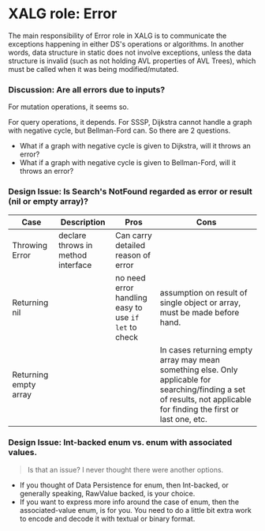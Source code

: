# XALG role: Error

The main responsibility of Error role in XALG is to communicate the exceptions happening in either DS's operations or algorithms. In another words, data structure in static does not involve exceptions, unless the data structure is invalid (such as not holding AVL properties of AVL Trees), which must be called when it was being modified/mutated.


### Discussion: Are all errors due to inputs?

For mutation operations, it seems so.

For query operations, it depends. For SSSP, Dijkstra cannot handle a graph with negative cycle, but Bellman-Ford can. So there are 2 questions.

* What if a graph with negative cycle is given to Dijkstra, will it throws an error?
* What if a graph with negative cycle is given to Bellman-Ford, will it throws an error?

### Design Issue: Is Search's NotFound regarded as error or result (nil or empty array)?

Case | Description | Pros | Cons
--|--|--|--
Throwing Error | declare throws in method interface | Can carry detailed reason of error |
Returning nil | | no need error handling <br/> easy to use `if let` to check| assumption on result of single object or array, must be made before hand.
Returning empty array | | | In cases returning empty array may mean something else.  Only applicable for searching/finding a set of results, not applicable for finding the first or last one, etc.

### Design Issue: Int-backed enum vs. enum with associated values.

> Is that an issue? I never thought there were another options.

* If you thought of Data Persistence for enum, then Int-backed, or generally speaking, RawValue backed, is your choice.
* If you want to express more info around the case of enum, then the associated-value enum, is for you. You need to do a little bit extra work to encode and decode it with textual or binary format.
